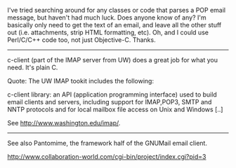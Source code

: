 

I've tried searching around for any classes or code that parses a POP email message, but haven't had much luck. Does anyone know of any? I'm basically only need to get the text of an email, and leave all the other stuff out (i.e. attachments, strip HTML formatting, etc). Oh, and I could use Perl/C/C++ code too, not just Objective-C. Thanks.

----
c-client (part of the IMAP server from UW) does a great job for what you need.
It's plain C.

Quote:
The UW IMAP tookit includes the following:

c-client library: an API (application programming interface) used to build email clients and servers, including support for IMAP,POP3, SMTP and NNTP protocols and for local mailbox file access on Unix and Windows
[..]

See http://www.washington.edu/imap/.

----

See also Pantomime, the framework half of the GNUMail email client.  

http://www.collaboration-world.com/cgi-bin/project/index.cgi?pid=3
